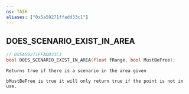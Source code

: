 ```yaml
---
ns: TASK
aliases: ["0x5a59271ffadd33c1"]
---
```

## DOES_SCENARIO_EXIST_IN_AREA

```c
// 0x5A59271FFADD33C1
bool DOES_SCENARIO_EXIST_IN_AREA(float fRange, bool MustBeFree);
```

```
Returns true if there is a scenario in the area given

bMustBeFree is true it will only return true if the point is not in use.
```
